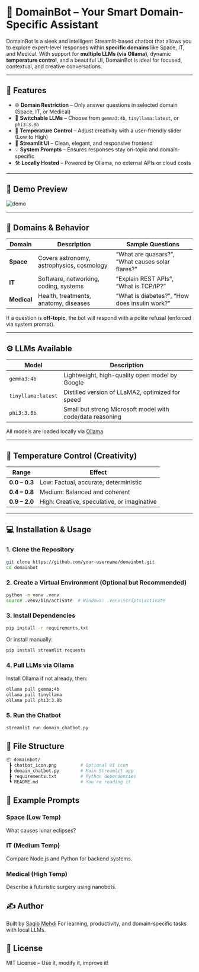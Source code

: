 # 🤖 DomainBot – Your Smart Domain-Specific Assistant

DomainBot is a sleek and intelligent Streamlit-based chatbot that allows you to explore expert-level responses within **specific domains** like Space, IT, and Medical. With support for **multiple LLMs (via Ollama)**, dynamic **temperature control**, and a beautiful UI, DomainBot is ideal for focused, contextual, and creative conversations.

---

## 🚀 Features

- 🌐 **Domain Restriction** – Only answer questions in selected domain (Space, IT, or Medical)
- 🤖 **Switchable LLMs** – Choose from `gemma3:4b`, `tinyllama:latest`, or `phi3:3.8b`
- 🔁 **Temperature Control** – Adjust creativity with a user-friendly slider (Low to High)
- 💬 **Streamlit UI** – Clean, elegant, and responsive frontend
- 💡 **System Prompts** – Ensures responses stay on-topic and domain-specific
- 🛠️ **Locally Hosted** – Powered by Ollama, no external APIs or cloud costs

---

## 📸 Demo Preview

![demo](screenshots/demo_ui.png) <!-- optional if you add a screenshot -->

---

## 🧠 Domains & Behavior

| Domain | Description | Sample Questions |
|--------|-------------|------------------|
| **Space** | Covers astronomy, astrophysics, cosmology | “What are quasars?”, “What causes solar flares?” |
| **IT** | Software, networking, coding, systems | “Explain REST APIs”, “What is TCP/IP?” |
| **Medical** | Health, treatments, anatomy, diseases | “What is diabetes?”, “How does insulin work?” |

If a question is **off-topic**, the bot will respond with a polite refusal (enforced via system prompt).

---

## ⚙️ LLMs Available

| Model | Description |
|-------|-------------|
| `gemma3:4b` | Lightweight, high-quality open model by Google |
| `tinyllama:latest` | Distilled version of LLaMA2, optimized for speed |
| `phi3:3.8b` | Small but strong Microsoft model with code/data reasoning |

All models are loaded locally via [Ollama](https://ollama.com).

---

## 🎨 Temperature Control (Creativity)

| Range | Effect |
|-------|--------|
| **0.0 – 0.3** | Low: Factual, accurate, deterministic |
| **0.4 – 0.8** | Medium: Balanced and coherent |
| **0.9 – 2.0** | High: Creative, speculative, or imaginative |

---

## 💻 Installation & Usage

### 1. Clone the Repository

```bash
git clone https://github.com/your-username/domainbot.git
cd domainbot
```

### 2. Create a Virtual Environment (Optional but Recommended)
```bash
python -m venv .venv
source .venv/bin/activate  # Windows: .venv\Scripts\activate
```

### 3. Install Dependencies
```bash
pip install -r requirements.txt
```
Or install manually:
```bash
pip install streamlit requests
```

### 4. Pull LLMs via Ollama
Install Ollama if not already, then:
```bash
ollama pull gemma:4b
ollama pull tinyllama
ollama pull phi3:3.8b
```

### 5. Run the Chatbot
```bash
streamlit run domain_chatbot.py
```

## 📁 File Structure
```bash
📦 domainbot/
 ┣ chatbot_icon.png         # Optional UI icon
 ┣ domain_chatbot.py        # Main Streamlit app
 ┣ requirements.txt         # Python dependencies
 ┗ README.md                # You're reading it
```

## 🧪 Example Prompts
### Space (Low Temp)
What causes lunar eclipses?
### IT (Medium Temp)
Compare Node.js and Python for backend systems.
### Medical (High Temp)
Describe a futuristic surgery using nanobots.

## ✍️ Author
Built by [Saqib Mehdi](https://github.com/SaqibMehdi123)
For learning, productivity, and domain-specific tasks with local LLMs.

## 📄 License
MIT License – Use it, modify it, improve it!
